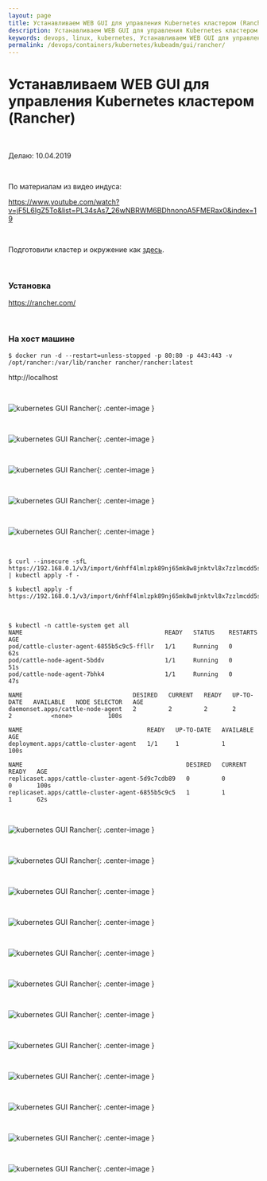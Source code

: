 ```yaml
---
layout: page
title: Устанавливаем WEB GUI для управления Kubernetes кластером (Rancher)
description: Устанавливаем WEB GUI для управления Kubernetes кластером (Rancher)
keywords: devops, linux, kubernetes, Устанавливаем WEB GUI для управления Kubernetes кластером (Rancher)
permalink: /devops/containers/kubernetes/kubeadm/gui/rancher/
---
```


# Устанавливаем WEB GUI для управления Kubernetes кластером (Rancher)

<br/>

Делаю: 10.04.2019

<br/>

По материалам из видео индуса:

https://www.youtube.com/watch?v=jF5L6IgZ5To&list=PL34sAs7_26wNBRWM6BDhnonoA5FMERax0&index=19

<br/>

Подготовили кластер и окружение как <a href="https://github.com/webmakaka/vagrant-kubernetes-3-node-cluster-centos7">здесь</a>.

<br/>

### Установка

https://rancher.com/

<br/>

### На хост машине

    $ docker run -d --restart=unless-stopped -p 80:80 -p 443:443 -v /opt/rancher:/var/lib/rancher rancher/rancher:latest

http://localhost

<br/>

![kubernetes GUI Rancher](/img/devops/containers/kubernetes/kubeadm/gui/rancher/rancher-01.png 'kubernetes GUI Rancher'){: .center-image }

<br/>

![kubernetes GUI Rancher](/img/devops/containers/kubernetes/kubeadm/gui/rancher/rancher-02.png 'kubernetes GUI Rancher'){: .center-image }

<br/>

![kubernetes GUI Rancher](/img/devops/containers/kubernetes/kubeadm/gui/rancher/rancher-03.png 'kubernetes GUI Rancher'){: .center-image }

<br/>

![kubernetes GUI Rancher](/img/devops/containers/kubernetes/kubeadm/gui/rancher/rancher-04.png 'kubernetes GUI Rancher'){: .center-image }

<br/>

![kubernetes GUI Rancher](/img/devops/containers/kubernetes/kubeadm/gui/rancher/rancher-05.png 'kubernetes GUI Rancher'){: .center-image }

<br/>

    $ curl --insecure -sfL https://192.168.0.1/v3/import/6nhff4lmlzpk89nj65mk8w8jnktvl8x7zzlmcdd5strzjmzc9474vz.yaml | kubectl apply -f -

    $ kubectl apply -f https://192.168.0.1/v3/import/6nhff4lmlzpk89nj65mk8w8jnktvl8x7zzlmcdd5strzjmzc9474vz.yaml

<br/>

    $ kubectl -n cattle-system get all
    NAME                                        READY   STATUS    RESTARTS   AGE
    pod/cattle-cluster-agent-6855b5c9c5-ffllr   1/1     Running   0          62s
    pod/cattle-node-agent-5bddv                 1/1     Running   0          51s
    pod/cattle-node-agent-7bhk4                 1/1     Running   0          47s

    NAME                               DESIRED   CURRENT   READY   UP-TO-DATE   AVAILABLE   NODE SELECTOR   AGE
    daemonset.apps/cattle-node-agent   2         2         2       2            2           <none>          100s

    NAME                                   READY   UP-TO-DATE   AVAILABLE   AGE
    deployment.apps/cattle-cluster-agent   1/1     1            1           100s

    NAME                                              DESIRED   CURRENT   READY   AGE
    replicaset.apps/cattle-cluster-agent-5d9c7cdb89   0         0         0       100s
    replicaset.apps/cattle-cluster-agent-6855b5c9c5   1         1         1       62s

<br/>

![kubernetes GUI Rancher](/img/devops/containers/kubernetes/kubeadm/gui/rancher/rancher-06.png 'kubernetes GUI Rancher'){: .center-image }

<br/>

![kubernetes GUI Rancher](/img/devops/containers/kubernetes/kubeadm/gui/rancher/rancher-07.png 'kubernetes GUI Rancher'){: .center-image }

<br/>

![kubernetes GUI Rancher](/img/devops/containers/kubernetes/kubeadm/gui/rancher/rancher-08.png 'kubernetes GUI Rancher'){: .center-image }

<br/>

![kubernetes GUI Rancher](/img/devops/containers/kubernetes/kubeadm/gui/rancher/rancher-09.png 'kubernetes GUI Rancher'){: .center-image }

<br/>

![kubernetes GUI Rancher](/img/devops/containers/kubernetes/kubeadm/gui/rancher/rancher-10.png 'kubernetes GUI Rancher'){: .center-image }

<br/>

![kubernetes GUI Rancher](/img/devops/containers/kubernetes/kubeadm/gui/rancher/rancher-11.png 'kubernetes GUI Rancher'){: .center-image }

<br/>

![kubernetes GUI Rancher](/img/devops/containers/kubernetes/kubeadm/gui/rancher/rancher-12.png 'kubernetes GUI Rancher'){: .center-image }

<br/>

![kubernetes GUI Rancher](/img/devops/containers/kubernetes/kubeadm/gui/rancher/rancher-13.png 'kubernetes GUI Rancher'){: .center-image }

<br/>

![kubernetes GUI Rancher](/img/devops/containers/kubernetes/kubeadm/gui/rancher/rancher-14.png 'kubernetes GUI Rancher'){: .center-image }

<br/>

![kubernetes GUI Rancher](/img/devops/containers/kubernetes/kubeadm/gui/rancher/rancher-15.png 'kubernetes GUI Rancher'){: .center-image }

<br/>

![kubernetes GUI Rancher](/img/devops/containers/kubernetes/kubeadm/gui/rancher/rancher-16.png 'kubernetes GUI Rancher'){: .center-image }

<br/>

![kubernetes GUI Rancher](/img/devops/containers/kubernetes/kubeadm/gui/rancher/rancher-17.png 'kubernetes GUI Rancher'){: .center-image }
